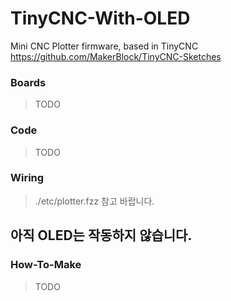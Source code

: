 # TinyCNC-With-OLED
Mini CNC Plotter firmware, based in TinyCNC https://github.com/MakerBlock/TinyCNC-Sketches

### Boards
> TODO

### Code
> TODO

### Wiring
> ./etc/plotter.fzz 참고 바랍니다.

## 아직 OLED는 작동하지 않습니다.

### How-To-Make
> TODO
